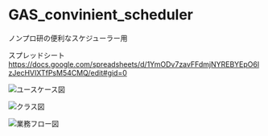# GAS_convinient_scheduler
ノンプロ研の便利なスケジューラー用

スプレッドシート
https://docs.google.com/spreadsheets/d/1YmODv7zavFFdmjNYREBYEpO6lzJecHVIXTfPsM54CMQ/edit#gid=0


![ユースケース図](https://user-images.githubusercontent.com/64948431/147707390-a97765db-47eb-4695-8ccf-2e7e988e7b9a.png)

![クラス図](https://user-images.githubusercontent.com/64948431/147706856-775faf9b-e322-4387-93b3-2ca1d40c3ba9.png)

![業務フロー図](https://user-images.githubusercontent.com/64948431/149657595-07a77149-96bb-4cd6-8492-b91866763394.png)

